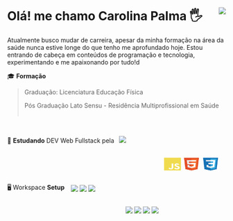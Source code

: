  #  Olá! me chamo Carolina Palma 🖐️ <img align="right" src="https://img.shields.io/badge/Pronouns-She%2FHer-orange">

<a align="center"> Atualmente busco mudar de carreira, apesar da minha formação na área da saúde nunca estive longe do que tenho me aprofundado hoje. Estou entrando de cabeça em conteúdos de programação e tecnologia, experimentando e me apaixonando por tudo!d
</a>

🎓 **Formação** <p>
  
> <p>
>Graduação: Licenciatura Educação Física &ensp;<img align="center" height="13" width="25" src="https://logodownload.org/wp-content/uploads/2015/03/uff-logo-4.png"><p>
>Pós Graduação Lato Sensu - Residência Multiprofissional em Saúde &ensp;<img align="center" height="13" width="25" src="https://logodownload.org/wp-content/uploads/2015/03/uff-logo-4.png">
</p>

&ensp; &ensp; &ensp; &ensp; &ensp; &ensp;  &ensp; &ensp; &ensp; &ensp; &ensp; &ensp; &ensp; &ensp; &ensp; &ensp;  &ensp; &ensp; &ensp; &ensp; &ensp; &ensp; &ensp; &ensp; <p>
  
🔰 **Estudando** DEV Web Fullstack pela &ensp;<a href="https://www.udemy.com/course/curso-web/" target="_blank"><img src="https://img.shields.io/badge/Udemy-A435F0?style=for-the-badge&logo=Udemy&logoColor=white"></a>
	
	
<div style="display: inline_block"><br>
  &ensp; &ensp; &ensp; &ensp; &ensp; &ensp; &ensp; &ensp; &ensp; &ensp; &ensp; &ensp; &ensp; &ensp; &ensp; &ensp; &ensp;  &ensp; &ensp; &ensp; &ensp; &ensp; &ensp; &ensp; &ensp; &ensp; &ensp; &ensp; &ensp; &ensp; &ensp; &ensp; &ensp;
  <img align="center" alt="CP-Js" height="30" width="40" src="https://raw.githubusercontent.com/devicons/devicon/master/icons/javascript/javascript-plain.svg">
  
  <img align="center" alt="CP-HTML" height="30" width="40" src="https://raw.githubusercontent.com/devicons/devicon/master/icons/html5/html5-original.svg">
  
  <img align="center" alt="CP-CSS" height="30" width="40" src="https://raw.githubusercontent.com/devicons/devicon/master/icons/css3/css3-original.svg">
      <p>
    <p>
  
  ##
  
🖥️ Workspace **Setup** &ensp; <img align="center" width="150" src="https://img.shields.io/badge/NVIDIA-GTX1650super-76B900?style=for-the-badge&logo=nvidia&logoColor=white">
	<img align="center" width="120" src="https://img.shields.io/badge/Intel%20Core_i5_9th-0071C5?style=for-the-badge&logo=intel&logoColor=white">
  <img align="center" width="120" src="https://img.shields.io/badge/Windows-8_ram-0078D6?style=for-the-badge&logo=windows&logoColor=white">
</div>

##

<div> 
&ensp; &ensp; &ensp; &ensp; &ensp; &ensp; &ensp; &ensp; &ensp; &ensp; &ensp; &ensp; &ensp; &ensp; &ensp; &ensp; &ensp;  &ensp; &ensp; &ensp; &ensp; &ensp; &ensp; &ensp; &ensp;
  <a href="https://instagram.com/medeiros.palma" target="_blank"><img src="https://img.shields.io/badge/-Instagram-%23E4405F?style=for-the-badge&logo=instagram&logoColor=white" target="_blank"></a>
  <a href="Palma#2621" target="_blank"><img src="https://img.shields.io/badge/Discord-7289DA?style=for-the-badge&logo=discord&logoColor=white" target="_blank"></a> 
  <a href = "mailto:carolinapalma@id.uff.br"><img src="https://img.shields.io/badge/Gmail-D14836?style=for-the-badge&logo=gmail&logoColor=white" destino ="_blank"></a>
  <a href="https://www.linkedin.com/in/carolina-palma-medeiros-2696a2234/" target="_blank"><img src="https://img.shields.io/badge/-LinkedIn-%230077B5?style=for-the-badge&logo=linkedin&logoColor=white" target="_blank"></a>
